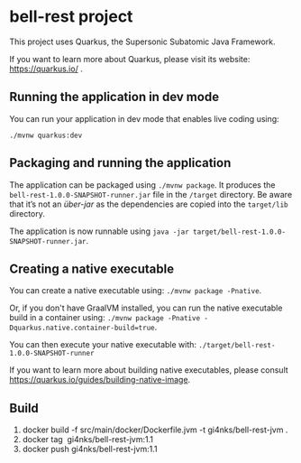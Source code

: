# bell-rest project

This project uses Quarkus, the Supersonic Subatomic Java Framework.

If you want to learn more about Quarkus, please visit its website: https://quarkus.io/ .

## Running the application in dev mode

You can run your application in dev mode that enables live coding using:
```
./mvnw quarkus:dev
```

## Packaging and running the application

The application can be packaged using `./mvnw package`.
It produces the `bell-rest-1.0.0-SNAPSHOT-runner.jar` file in the `/target` directory.
Be aware that it’s not an _über-jar_ as the dependencies are copied into the `target/lib` directory.

The application is now runnable using `java -jar target/bell-rest-1.0.0-SNAPSHOT-runner.jar`.

## Creating a native executable

You can create a native executable using: `./mvnw package -Pnative`.

Or, if you don't have GraalVM installed, you can run the native executable build in a container using: `./mvnw package -Pnative -Dquarkus.native.container-build=true`.

You can then execute your native executable with: `./target/bell-rest-1.0.0-SNAPSHOT-runner`

If you want to learn more about building native executables, please consult https://quarkus.io/guides/building-native-image.

## Build
1. docker build -f src/main/docker/Dockerfile.jvm -t gi4nks/bell-rest-jvm .
2. docker tag <image tag> gi4nks/bell-rest-jvm:1.1
3. docker push gi4nks/bell-rest-jvm:1.1